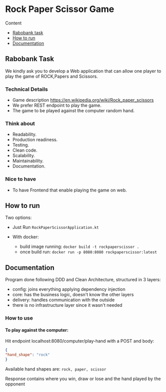# Rock Paper Scissor Game

Content
- [Rabobank task](#rabobank-task)
- [How to run](#how-to-run)
- [Documentation](#documentation)

## Rabobank Task

We kindly ask you to develop a Web application that can allow one
player to play the game of ROCK,Papers and Scissors.

### Technical Details
- Game description https://en.wikipedia.org/wiki/Rock_paper_scissors
- We prefer REST endpoint to play the game.
- The game to be played against the computer random hand.

### Think about
- Readability.
- Production readiness.
- Testing.
- Clean code.
- Scalability.
- Maintainability.
- Documentation.

### Nice to have
- To have Frontend that enable playing the game on web.

## How to run
Two options:

- Just Run `RockPaperScissorApplication.kt`

- With docker:
  - build image running: `docker build -t rockpaperscissor . `
  - once build run: `docker run -p 8080:8080 rockpaperscissor:latest`

## Documentation

Program done following DDD and Clean Architecture, structured in 3 layers:
- config: joins everything applying dependency injection
- core: has the business logic, doesn't know the other layers
- delivery: handles communication with the outside
- there is no infrastructure layer since it wasn't needed

### How to use

#### To play against the computer:

Hit endpoint localhost:8080/computer/play-hand with a POST and body:
``` JSON
{
"hand_shape": "rock"
}
```
Available hand shapes are: `rock, paper, scissor`

Response contains where you win, draw or lose and the hand played by the opponent